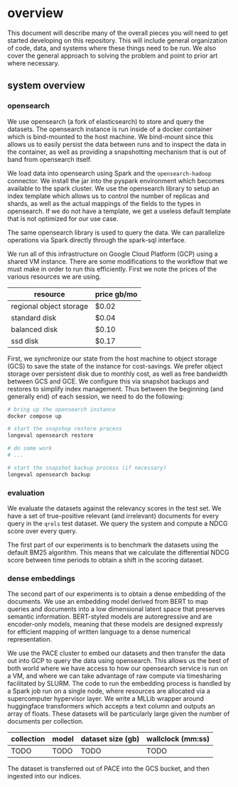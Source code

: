 # overview

This document will describe many of the overall pieces you will need to get started developing on this repository.
This will include general organization of code, data, and systems where these things need to be run.
We also cover the general approach to solving the problem and point to prior art where necessary.

## system overview

### opensearch

We use opensearch (a fork of elasticsearch) to store and query the datasets.
The opensearch instance is run inside of a docker container which is bind-mounted to the host machine.
We bind-mount since this allows us to easily persist the data between runs and to inspect the data in the container, as well as providing a snapshotting mechanism that is out of band from opensearch itself.

We load data into opensearch using Spark and the `opensearch-hadoop` connector.
We install the jar into the pyspark environment which becomes available to the spark cluster.
We use the opensearch library to setup an index template which allows us to control the number of replicas and shards, as well as the actual mappings of the fields to the types in opensearch.
If we do not have a template, we get a useless default template that is not optimized for our use case.

The same opensearch library is used to query the data.
We can parallelize operations via Spark directly through the spark-sql interface.

We run all of this infrastructure on Google Cloud Platform (GCP) using a shared VM instance.
There are some modifications to the workflow that we must make in order to run this efficiently.
First we note the prices of the various resources we are using.

| resource                | price gb/mo |
| ----------------------- | ----------- |
| regional object storage | $0.02       |
| standard disk           | $0.04       |
| balanced disk           | $0.10       |
| ssd disk                | $0.17       |

First, we synchronize our state from the host machine to object storage (GCS) to save the state of the instance for cost-savings.
We prefer object storage over persistent disk due to monthly cost, as well as free bandwidth between GCS and GCE.
We configure this via snapshot backups and restores to simplify index management.
Thus between the beginning (and generally end) of each session, we need to do the following:

```bash
# bring up the opensearch instance
docker compose up

# start the snapshop restore process
longeval opensearch restore

# do some work
# ...

# start the snapshot backup process (if necessary)
longeval opensearch backup
```

### evaluation

We evaluate the datasets against the relevancy scores in the test set.
We have a set of true-positive relevant (and irrelevant) documents for every query in the `qrels` test dataset.
We query the system and compute a NDCG score over every query.

The first part of our experiments is to benchmark the datasets using the default BM25 algorithm.
This means that we calculate the differential NDCG score between time periods to obtain a shift in the scoring dataset.

### dense embeddings

The second part of our experiments is to obtain a dense embedding of the documents.
We use an embedding model derived from BERT to map queries and documents into a low dimensional latent space that preserves semantic information.
BERT-styled models are autoregressive and are encoder-only models, meaning that these models are designed expressly for efficient mapping of written language to a dense numerical representation.

We use the PACE cluster to embed our datasets and then transfer the data out into GCP to query the data using opensearch.
This allows us the best of both world where we have access to how our opensearch service is run on a VM, and where we can take advantage of raw compute via timesharing facilitated by SLURM.
The code to run the embedding process is handled by a Spark job run on a single node, where resources are allocated via a supercomputer hypervisor layer.
We write a MLLib wrapper around huggingface transformers which accepts a text column and outputs an array of floats.
These datasets will be particularly large given the number of documents per collection.

| collection | model | dataset size (gb) | wallclock (mm:ss) |
| ---------- | ----- | ----------------- | ----------------- |
| TODO       | TODO  | TODO              | TODO              |

The dataset is transferred out of PACE into the GCS bucket, and then ingested into our indices.
